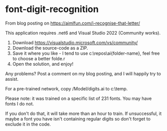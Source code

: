 # font-digit-recognition
From blog posting on https://aimlfun.com/i-recognise-that-letter/

This application requires .net6 and Visual Studio 2022 (Community works).

1. Download https://visualstudio.microsoft.com/vs/community/
2. Download the source-code as a ZIP. 
3. Save it where you like - I tend to use c:\repos\ai\{folder-name}, feel free to choose a better folde.r
4. Open the solution, and enjoy!

Any problems? Post a comment on my blog posting, and I will happily try to assist.

For a pre-trained network, copy /Model/digits.ai to c:\temp.

Please note: it was trained on a specific list of 231 fonts. You may have fonts I do not.

If you don't do that, it will take more than an hour to train. If unsuccessful, it maybe a font you have isn't containing regular digits so don't forget to exclude it in the code.
